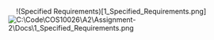     !(Specified Requirements)[1_Specified_Requirements.png]
    ![C:\Code\COS10026\A2\Assignment-2\Docs\1_Specified_Requirements.png](file:///c%3A/Code/COS10026/A2/Assignment-2/Docs/1_Specified_Requirements.png)
    